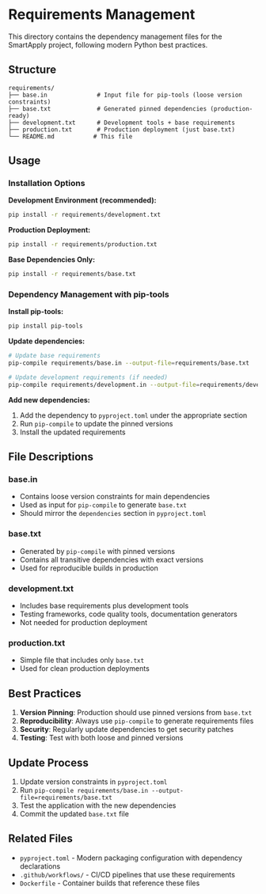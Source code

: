# Requirements Management

This directory contains the dependency management files for the SmartApply project, following modern Python best practices.

## Structure

```
requirements/
├── base.in              # Input file for pip-tools (loose version constraints)
├── base.txt             # Generated pinned dependencies (production-ready)
├── development.txt      # Development tools + base requirements
├── production.txt       # Production deployment (just base.txt)
└── README.md           # This file
```

## Usage

### Installation Options

**Development Environment (recommended):**
```bash
pip install -r requirements/development.txt
```

**Production Deployment:**
```bash
pip install -r requirements/production.txt
```

**Base Dependencies Only:**
```bash
pip install -r requirements/base.txt
```

### Dependency Management with pip-tools

**Install pip-tools:**
```bash
pip install pip-tools
```

**Update dependencies:**
```bash
# Update base requirements
pip-compile requirements/base.in --output-file=requirements/base.txt

# Update development requirements (if needed)
pip-compile requirements/development.in --output-file=requirements/development.txt
```

**Add new dependencies:**
1. Add the dependency to `pyproject.toml` under the appropriate section
2. Run `pip-compile` to update the pinned versions
3. Install the updated requirements

## File Descriptions

### base.in
- Contains loose version constraints for main dependencies
- Used as input for `pip-compile` to generate `base.txt`
- Should mirror the `dependencies` section in `pyproject.toml`

### base.txt
- Generated by `pip-compile` with pinned versions
- Contains all transitive dependencies with exact versions
- Used for reproducible builds in production

### development.txt
- Includes base requirements plus development tools
- Testing frameworks, code quality tools, documentation generators
- Not needed for production deployment

### production.txt
- Simple file that includes only `base.txt`
- Used for clean production deployments

## Best Practices

1. **Version Pinning**: Production should use pinned versions from `base.txt`
2. **Reproducibility**: Always use `pip-compile` to generate requirements files
3. **Security**: Regularly update dependencies to get security patches
4. **Testing**: Test with both loose and pinned versions

## Update Process

1. Update version constraints in `pyproject.toml`
2. Run `pip-compile requirements/base.in --output-file=requirements/base.txt`
3. Test the application with the new dependencies
4. Commit the updated `base.txt` file

## Related Files

- `pyproject.toml` - Modern packaging configuration with dependency declarations
- `.github/workflows/` - CI/CD pipelines that use these requirements
- `Dockerfile` - Container builds that reference these files
